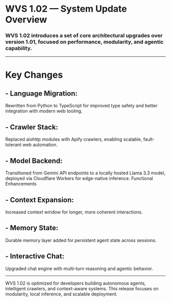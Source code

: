 # WVS 1.02 — System Update Overview
### WVS 1.02 introduces a set of core architectural upgrades over version 1.01, focused on performance, modularity, and agentic capability.

____

# Key Changes
## - Language Migration: 
Rewritten from Python to TypeScript for improved type safety and better integration with modern web tooling.

## - Crawler Stack: 
Replaced aiohttp modules with Apify crawlers, enabling scalable, fault-tolerant web automation.

## - Model Backend: 
Transitioned from Gemini API endpoints to a locally hosted Llama 3.3 model, deployed via Cloudflare Workers for edge-native inference.
Functional Enhancements

## - Context Expansion: 
Increased context window for longer, more coherent interactions.

## - Memory State: 
Durable memory layer added for persistent agent state across sessions.

## - Interactive Chat: 
Upgraded chat engine with multi-turn reasoning and agentic behavior.

____
WVS 1.02 is optimized for developers building autonomous agents, intelligent crawlers, and context-aware systems. This release focuses on modularity, local inference, and scalable deployment.


